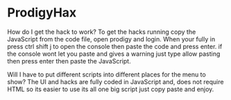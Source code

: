# ProdigyHax

How do I get the hack to work?
To get the hacks running copy the JavaScript from the code file, open prodigy and login. When your fully in press ctrl shift j to open the console then paste the code and press enter. if the console wont let you paste and gives a warning just type allow pasting then press enter then paste the JavaScript.

Will I have to put different scripts into different places for the menu to show?
The UI and hacks are fully coded in JavaScript and, does not require HTML so its easier to use its all one big script just copy paste and enjoy. 
